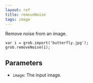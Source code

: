 ```yaml
---
layout: ref
title: removeNoise
tags: image
---
```

Remove noise from an image.

    var i = grob.import('butterfly.jpg');
    grob.removeNoise(i);

## Parameters
- `image`: The input image.
